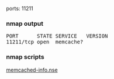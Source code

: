 ports: 11211

### nmap output
<pre>
PORT      STATE SERVICE   VERSION
11211/tcp open  memcache?
</pre>

### nmap scripts
[memcached-info.nse](https://nmap.org/nsedoc/scripts/memcached-info.html)
